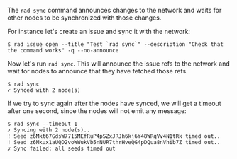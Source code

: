 The `rad sync` command announces changes to the network and waits for other
nodes to be synchronized with those changes.

For instance let's create an issue and sync it with the network:

```
$ rad issue open --title "Test `rad sync`" --description "Check that the command works" -q --no-announce
```

Now let's run `rad sync`. This will announce the issue refs to the network and
wait for nodes to announce that they have fetched those refs.

```
$ rad sync
✓ Synced with 2 node(s)
```

If we try to sync again after the nodes have synced, we will get a timeout
after one second, since the nodes will not emit any message:

``` (fail)
$ rad sync --timeout 1
✗ Syncing with 2 node(s)..
! Seed z6Mkt67GdsW7715MEfRuP4pSZxJRJh6kj6Y48WRqVv4N1tRk timed out..
! Seed z6Mkux1aUQD2voWWukVb5nNUR7thrHveQG4pDQua8nVhib7Z timed out..
✗ Sync failed: all seeds timed out
```

